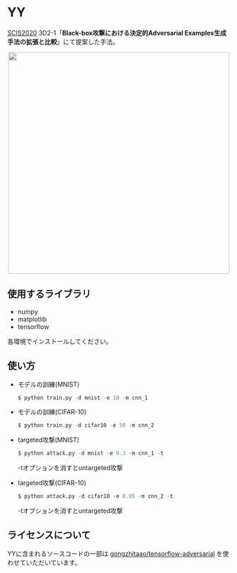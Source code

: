 # YY

[SCIS2020](https://www.iwsec.org/scis/2020/) 3D2-1「**Black-box攻撃における決定的Adversarial Examples生成手法の拡張と比較**」にて提案した手法。

<div align="center">
  <img src="https://user-images.githubusercontent.com/60645850/73763102-512fe480-47b4-11ea-94a5-e01ef4ff6847.png" width="500px">
</div>



## 使用するライブラリ

- numpy
- matplotlib
- tensorflow

各環境でインストールしてください。



## 使い方

- モデルの訓練(MNIST)
  ```python
  $ python train.py -d mnist -e 10 -m cnn_1
  ```

- モデルの訓練(CIFAR-10)
  ```python
  $ python train.py -d cifar10 -e 50 -m cnn_2
  ```
  
- targeted攻撃(MNIST)
  ```python
  $ python attack.py -d mnist -e 0.3 -m cnn_1 -t
  ```
  -tオプションを消すとuntargeted攻撃

- targeted攻撃(CIFAR-10)
  ```python
  $ python attack.py -d cifar10 -e 0.05 -m cnn_2 -t
  ```
  -tオプションを消すとuntargeted攻撃



## ライセンスについて

YYに含まれるソースコードの一部は [gongzhitaao/tensorflow-adversarial](https://github.com/gongzhitaao/tensorflow-adversarial) を使わせていただいています。
